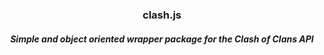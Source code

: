 <div align="center">
  
  ### clash.js
  
  ##### Simple and object oriented wrapper package for the Clash of Clans API
  
</div>
